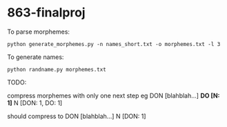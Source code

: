 # 863-finalproj

To parse morphemes:

```python generate_morphemes.py -n names_short.txt -o morphemes.txt -l 3```

To generate names:

```python randname.py morphemes.txt```


TODO:

compress morphemes with only one next step
eg
DON	[blahblah...]
**DO	[N: 1]**
N 	[DON: 1, DO: 1]

should compress to
DON	[blahblah...]
N 	[DON: 1]